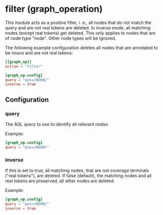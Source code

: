 # filter (graph_operation)

This module acts as a positive filter, i. e., all nodes that do not match the query and are not real tokens
are deleted. In inverse mode, all matching nodes (except real tokens) get deleted. This only applies to nodes
that are of node type "node". Other node types will be ignored.

The following example configuration deletes all nodes that are annotated to be nouns and are not real tokens:
```toml
[[graph_op]]
action = "filter"

[graph_op.config]
query = "pos=/NOUN/"
inverse = true
```

## Configuration

###  query

The AQL query to use to identify all relevant nodes.

Example:
```toml
[graph_op.config]
query = "pos=/NOUN/"
```

###  inverse

If this is set to true, all matching nodes, that are not coverage terminals ("real tokens"), are deleted. If false (default),
the matching nodes and all real tokens are preserved, all other nodes are deleted.

Example:
```toml
[graph_op.config]
query = "pos=/NOUN/"
inverse = true
```

